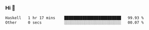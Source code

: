 ### Hi 👋

<!--START_SECTION:waka-->

```txt
Haskell   1 hr 17 mins    █████████████████████████   99.93 %
Other     0 secs          ░░░░░░░░░░░░░░░░░░░░░░░░░   00.07 %
```

<!--END_SECTION:waka-->
